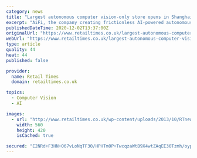 ```yaml
---
category: news
title: "Largest autonomous computer vision-only store opens in Shanghai, powered by AiFi Solutions"
excerpt: "AiFi, the company creating frictionless AI-powered autonomous shopping experiences, today announces the opening of the largest hybrid computer vision-only store with a cashier option, powered by AiFi Solutions."
publishedDateTime: 2020-12-02T13:37:00Z
originalUrl: "https://www.retailtimes.co.uk/largest-autonomous-computer-vision-only-store-opens-in-shanghai-powered-by-aifi-solutions/"
webUrl: "https://www.retailtimes.co.uk/largest-autonomous-computer-vision-only-store-opens-in-shanghai-powered-by-aifi-solutions/"
type: article
quality: 44
heat: 44
published: false

provider:
  name: Retail Times
  domain: retailtimes.co.uk

topics:
  - Computer Vision
  - AI

images:
  - url: "http://www.retailtimes.co.uk/wp-content/uploads/2013/10/RTnewsletter-logo.jpg"
    width: 560
    height: 420
    isCached: true

secured: "E2NRd+F3HN+O67vLoNqTF30/HPHTm0P+TwcqzaWtB9X4wtZAqEE30Tzmh/oypLKdyGS+kws9MQfsijAYPdGJpTxBSM4ThT8QMrFAWpy105AeB1YL2Pwg6ylbOA2oE4dr+zpBUiONTrVUtJQZJM6Cy8HVA6rg5kbVCK8p7NQLqz0jelkpr+bpWh7/dkFD8gA77+kzWYJylIxBKdrJS/JPfIb0oem9V6nuyYeFphLoyfDmjgx+LvBBhvlRvb1Ibc5SmnGOynNqCi54kRm34pJldVC3hPuP4DnJCrXSdMSmhqZ1JODi18tDzJqRqxPoTdza3m6s17ccdQjHl6Lrl/mBsjYHX3olOjgVaSr5VDXlVhs=;FGC+NnKdcXZhjkj50Z13hg=="
---
```


